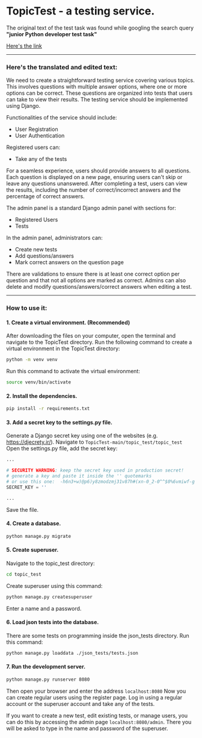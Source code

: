 # TopicTest - a testing service.

The original text of the test task was found while googling the search query **"junior Python developer test task"** 

[Here's the link](https://qna.habr.com/q/212981)

---

### Here's the translated and edited text:

We need to create a straightforward testing service covering various topics. This involves questions with multiple answer options, where one or more options can be correct. These questions are organized into tests that users can take to view their results. The testing service should be implemented using Django.

Functionalities of the service should include:

- User Registration
- User Authentication

Registered users can:

- Take any of the tests

For a seamless experience, users should provide answers to all questions. Each question is displayed on a new page, ensuring users can't skip or leave any questions unanswered. After completing a test, users can view the results, including the number of correct/incorrect answers and the percentage of correct answers.

The admin panel is a standard Django admin panel with sections for:

- Registered Users
- Tests

In the admin panel, administrators can:

- Create new tests
- Add questions/answers
- Mark correct answers on the question page

There are validations to ensure there is at least one correct option per question and that not all options are marked as correct. Admins can also delete and modify questions/answers/correct answers when editing a test.

---

### How to use it:

#### 1. Create a virtual environment. (Recommended)
After downloading the files on your computer, open the terminal and navigate to the TopicTest directory.
Run the following command to create a virtual environment in the TopicTest directory:
```bash
python -m venv venv
```
Run this command to activate the virtual environment:
```bash
source venv/bin/activate
```

#### 2. Install the dependencies.
```bash
pip install -r requirements.txt
```

#### 3. Add a secret key to the settings.py file.
Generate a Django secret key using one of the websites (e.g. https://djecrety.ir/). 
Navigate to `TopicTest-main/topic_test/topic_test`
Open the settings.py file, add the secret key:
```python
...

# SECURITY WARNING: keep the secret key used in production secret!
# generate a key and paste it inside the '' quotemarks
# or use this one:  -h6n3+w)@p6)y8zmodzmj31v87h#(xn-0_2-0^^$0%6vmiwf-g
SECRET_KEY = ''

...
```
Save the file.

#### 4. Create a database.
```bash
python manage.py migrate
```

#### 5. Create superuser.
Navigate to the topic_test directory:
```bash
cd topic_test
```
Create superuser using this command:
```bash
python manage.py createsuperuser
```
Enter a name and a password.

#### 6. Load json tests into the database.
There are some tests on programming inside the json_tests directory.
Run this command:
```bash
python manage.py loaddata ./json_tests/tests.json
```

#### 7. Run the development server.
```bash
python manage.py runserver 8080
```
Then open your browser and enter the address `localhost:8080`
Now you can create regular users using the register page.
Log in using a regular account or the superuser account and take any of the tests.

If you want to create a new test, edit existing tests, or manage users,
you can do this by accessing the admin page `localhost:8080/admin`.
There you will be asked to type in the name and password of the superuser.
